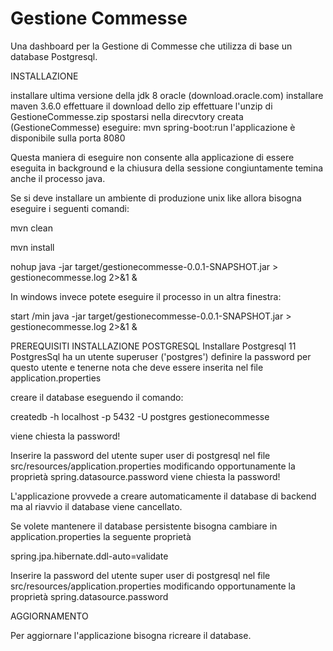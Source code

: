 # Gestione Commesse
Una dashboard per la Gestione di Commesse che utilizza di base 
un database Postgresql.

INSTALLAZIONE

installare ultima versione della jdk 8 oracle (download.oracle.com)
installare maven 3.6.0 
effettuare il download dello zip
effettuare l'unzip di GestioneCommesse.zip
spostarsi nella direcvtory creata (GestioneCommesse)
eseguire: mvn spring-boot:run
l'applicazione è disponibile sulla porta 8080

Questa maniera di eseguire non consente alla applicazione di essere eseguita in background 
e la chiusura della sessione congiuntamente temina anche il processo java.

Se si deve installare un ambiente di produzione unix like allora bisogna eseguire i seguenti comandi:

mvn clean

mvn install

nohup java -jar target/gestionecommesse-0.0.1-SNAPSHOT.jar > gestionecommesse.log 2>&1 &

In windows invece potete eseguire il processo in un altra finestra:

start /min java -jar target/gestionecommesse-0.0.1-SNAPSHOT.jar > gestionecommesse.log 2>&1 &

PREREQUISITI 
INSTALLAZIONE POSTGRESQL
Installare Postgresql 11
PostgresSql ha un utente superuser ('postgres')
definire la password per questo utente e tenerne nota
che deve essere inserita nel file application.properties

creare il database eseguendo il comando:

createdb -h localhost -p 5432 -U postgres gestionecommesse

viene chiesta la password!

Inserire la password del utente super user di postgresql nel file
src/resources/application.properties
modificando opportunamente la proprietà 
spring.datasource.password
viene chiesta la password!

L'applicazione provvede a creare automaticamente il database di backend
ma al riavvio il database viene cancellato.

Se volete mantenere il database persistente bisogna cambiare 
in application.properties la seguente proprietà

spring.jpa.hibernate.ddl-auto=validate

Inserire la password del utente super user di postgresql nel file
src/resources/application.properties
modificando opportunamente la proprietà 
spring.datasource.password

AGGIORNAMENTO

Per aggiornare l'applicazione bisogna ricreare il database.

